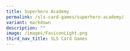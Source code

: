```yaml
---
title: Superhero Academy
permalink: /sls-card-games/superhero-academy/
variant: markdown
description: ""
image: /images/FaviconLight.png
third_nav_title: SLS Card Games
---
```

